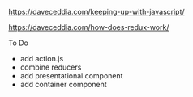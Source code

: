 https://daveceddia.com/keeping-up-with-javascript/

https://daveceddia.com/how-does-redux-work/

To Do 
- add action.js
- combine reducers
- add presentational component
- add container component
